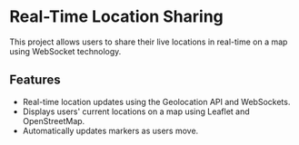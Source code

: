 # Real-Time Location Sharing

This project allows users to share their live locations in real-time on a map using WebSocket technology.

## Features

- Real-time location updates using the Geolocation API and WebSockets.
- Displays users' current locations on a map using Leaflet and OpenStreetMap.
- Automatically updates markers as users move.
